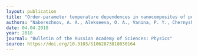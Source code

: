 ```yaml
---
layout: publication
title: "Order-parameter temperature dependences in nanocomposites of porous Glass-Sodium nitrite"
authors: "Naberezhnov, A. A., Alekseeva, O. A., Vanina, P. Y., Chernyshov, D. Y., Sysoeva, A. A. & Rysiakiewicz-Pasek, E."
date: 04.04.2018
year: 2018
journal: "Bulletin of the Russian Academy of Sciences: Physics"
source: https://doi.org/10.3103/S1062873818030164
---
```

